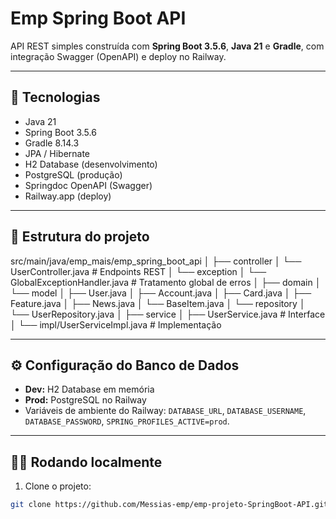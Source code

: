 # Emp Spring Boot API

API REST simples construída com **Spring Boot 3.5.6**, **Java 21** e **Gradle**, com integração Swagger (OpenAPI) e deploy no Railway.

---

## 🚀 Tecnologias

- Java 21
- Spring Boot 3.5.6
- Gradle 8.14.3
- JPA / Hibernate
- H2 Database (desenvolvimento)
- PostgreSQL (produção)
- Springdoc OpenAPI (Swagger)
- Railway.app (deploy)

---

## 📁 Estrutura do projeto

src/main/java/emp_mais/emp_spring_boot_api
│
├── controller
│ └── UserController.java # Endpoints REST
│ └── exception
│ └── GlobalExceptionHandler.java # Tratamento global de erros
│
├── domain
│ └── model
│ ├── User.java
│ ├── Account.java
│ ├── Card.java
│ ├── Feature.java
│ ├── News.java
│ └── BaseItem.java
│ └── repository
│ └── UserRepository.java
│
├── service
│ ├── UserService.java # Interface
│ └── impl/UserServiceImpl.java # Implementação

---

## ⚙️ Configuração do Banco de Dados

- **Dev:** H2 Database em memória
- **Prod:** PostgreSQL no Railway
- Variáveis de ambiente do Railway: `DATABASE_URL`, `DATABASE_USERNAME`, `DATABASE_PASSWORD`, `SPRING_PROFILES_ACTIVE=prod`.

---

## 🏃‍♂️ Rodando localmente

1. Clone o projeto:

```bash
git clone https://github.com/Messias-emp/emp-projeto-SpringBoot-API.git
```
